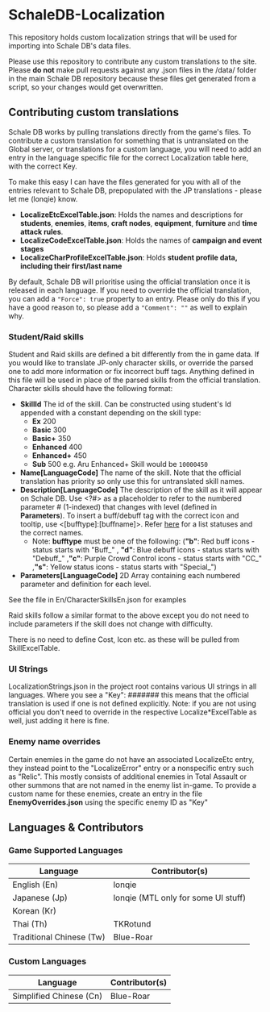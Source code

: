 # SchaleDB-Localization

This repository holds custom localization strings that will be used for importing into Schale DB's data files.

Please use this repository to contribute any custom translations to the site. Please **do not** make pull requests against any .json files in the /data/ folder in the main Schale DB repository because these files get generated from a script, so your changes would get overwritten.

## Contributing custom translations

Schale DB works by pulling translations directly from the game's files. To contribute a custom translation for something that is untranslated on the Global server, or translations for a custom language, you will need to add an entry in the language specific file for the correct Localization table here, with the correct Key.

To make this easy I can have the files generated for you with all of the entries relevant to Schale DB, prepopulated with the JP translations - please let me (lonqie) know.

- **LocalizeEtcExcelTable.json**: Holds the names and descriptions for **students**, **enemies**, **items**, **craft nodes**, **equipment**, **furniture** and **time attack rules**.
- **LocalizeCodeExcelTable.json**: Holds the names of **campaign and event stages**
- **LocalizeCharProfileExcelTable.json**: Holds **student profile data, including their first/last name**

By default, Schale DB will prioritise using the official translation once it is released in each language. If you need to override the official translation, you can add a `"Force": true` property to an entry. Please only do this if you have a good reason to, so please add a `"Comment": ""` as well to explain why.

### Student/Raid skills

Student and Raid skills are defined a bit differently from the in game data. If you would like to translate JP-only character skills, or override the parsed one to add more information or fix incorrect buff tags. Anything defined in this file will be used in place of the parsed skills from the official translation. Character skills should have the following format:

- **SkillId** The id of the skill. Can be constructed using student's Id appended with a constant depending on the skill type:
    - **Ex** 200
    - **Basic** 300
    - **Basic+** 350
    - **Enhanced** 400
    - **Enhanced+** 450
    - **Sub** 500
e.g. Aru Enhanced+ Skill would be `10000450`
- **Name\[LanguageCode\]** The name of the skill. Note that the official translation has priority so only use this for untranslated skill names.
- **Description\[LanguageCode\]** The description of the skill as it will appear on Schale DB. Use \<?#\> as a placeholder to refer to the numbered parameter # (1-indexed) that changes with level (defined in **Parameters**). To insert a buff/debuff tag with the correct icon and tooltip, use <\[bufftype\]:\[buffname\]>. Refer [here](https://github.com/lonqie/SchaleDB/tree/main/images/buff) for a list statuses and the correct names.
   - Note: **bufftype** must be one of the following: (**"b"**: Red buff icons - status starts with "Buff_" , **"d"**: Blue debuff icons - status starts with "Debuff_" ,**"c"**: Purple Crowd Control icons - status starts with "CC_" ,**"s"**: Yellow status icons - status starts with "Special_")
- **Parameters\[LanguageCode\]** 2D Array containing each numbered parameter and definition for each level.

See the file in En/CharacterSkillsEn.json for examples

Raid skills follow a similar format to the above except you do not need to include parameters if the skill does not change with difficulty.

There is no need to define Cost, Icon etc. as these will be pulled from SkillExcelTable.

### UI Strings

LocalizationStrings.json in the project root contains various UI strings in all languages. Where you see a "Key": ####### this means that the official translation is used if one is not defined explicitly. Note: if you are not using official you don't need to override in the respective Localize*ExcelTable as well, just adding it here is fine.

### Enemy name overrides

Certain enemies in the game do not have an associated LocalizeEtc entry, they instead point to the "LocalizeError" entry or a nonspecific entry such as "Relic". This mostly consists of additional enemies in Total Assault or other summons that are not named in the enemy list in-game. To provide a custom name for these enemies, create an entry in the file **EnemyOverrides.json** using the specific enemy ID as "Key"

## Languages & Contributors

### Game Supported Languages
| Language | Contributor(s) |
| --- | --- |
| English (En) | lonqie |
| Japanese (Jp) | lonqie (MTL only for some UI stuff) |
| Korean (Kr) | |
| Thai (Th) | TKRotund |
| Traditional Chinese (Tw) | Blue-Roar |

### Custom Languages
| Language | Contributor(s) |
| --- | --- |
| Simplified Chinese (Cn) | Blue-Roar |
